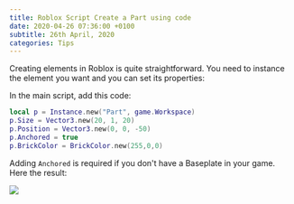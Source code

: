 ```yaml
---
title: Roblox Script Create a Part using code
date: 2020-04-26 07:36:00 +0100
subtitle: 26th April, 2020
categories: Tips
---
```



Creating elements in Roblox is quite straightforward. You need to instance the element you want and you can set its properties:

In the main script, add this code:

```lua
local p = Instance.new("Part", game.Workspace)
p.Size = Vector3.new(20, 1, 20)
p.Position = Vector3.new(0, 0, -50)
p.Anchored = true
p.BrickColor = BrickColor.new(255,0,0)
```

Adding `Anchored` is required if you don't have a Baseplate in your game. Here the result:

![](/assets/log/n445_screen-shot-2020-04-26-at-11.34.52.png)